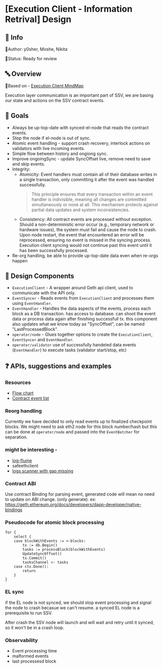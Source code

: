 # [Execution Client - Information Retrival] Design

## :beginner: Info

:small_blue_diamond:Author: y0sher, Moshe, Nikita

:small_blue_diamond:Status: Ready for review

## :abc: Overview

:small_blue_diamond:Based on - [Execution Client MindMap](https://hackmd.io/qjDKMEEaQrORwNL7YGKSiQ)

Execution layer communication is an important part of SSV, we are basing our state and actions on the SSV contract events.

## :feet: Goals

- Always be up-top-date with synced-el-node that reads the contract events.
- Stop the node if el-node is out of sync.
- Atomic event handling - support crash recovery, interlock actions on validators with live incoming events.
- Simple flow between history and ongiong sync.
- Improve ongoingSync - update SyncOffset live, remove need to save and skip events.
- Integrity:
  - Atomicity: Event handlers must contain all of their database writes in a single transaction, only committing it after the event was handled successfully.
    > This principle ensures that every transaction within an event handler is indivisible, meaning all changes are committed simultaneously or none at all. This mechanism protects against partial data updates and system inconsistencies.
  - Consistency: All contract events are processed without exception. Should a non-deterministic error occur (e.g., temporary network or hardware issues), the system must fail and cause the node to crash. Upon node restart, the event that encountered an error will be reprocessed, ensuring no event is missed in the syncing process. Execution client syncing would not continue past this event until it has been successfully processed.
- Re-org handling, be able to provide up-top-date data even when re-orgs happen

## :wrench: Design Components

- `ExecutionClient` - A wrapper around Geth api client, used to communicate with the API only.
- `EventSyncer` - Reads events from `ExecutionClient` and processes them using `EventHandler`.
- `EventHandler` - Handles the data aspects of the events, process each block as a DB transaction. has access to database. can shoot the event data or process data again after finishing successfull tx. this component also updates what we know today as "SyncOffset", can be named "LastProcessedBlock".
- `operator/node` - Glues together options to create the `ExecutionClient`, `EventSyncer` and `EventHandler`.
- `operator/validator` use of successfully handeled data events (`EventHandler`) to execute tasks (validator start/stop, etc)

## :question: APIs, suggestions and examples

### Resources

- [Flow chart](https://pasteboard.co/rmaBLhc78cfB.png)
- [Contract event list](https://docs.google.com/spreadsheets/d/1I8buKkZxYgrlSlL4MbXUGULvUsNZj50MQMDji1cnA7o/edit#gid=0)

### Reorg handling

Currently we have decided to only read events up to finalized checkpoint blocks. We might need to ask eth2 node for this block number/hash but this can be done at `operator/node` and passed into the `EventBatcher` for separation.

### might be interesting -

- [log-flume](https://github.com/openrelayxyz/log-flume/blob/master/flumeserver/datafeed/websockets.go#L49)
- safeethclient
- [logs scanner with gap missing](https://github.com/hydroscan/hydroscan-api/blob/master/task/event_subscriber.go)

### Contract ABI

Use contract Binding for parsing event, generated code will mean no need to update on ABI change. (only generate).
ex: https://geth.ethereum.org/docs/developers/dapp-developer/native-bindings

### Pseudocode for atomic block processing

```golang
for {
    select {
    case blockWithEvents := <-blocks:
        tx := db.Begin()
        tasks := processBlock(blockWithEvents)
        UpdateSyncOffset()
        tx.Commit()
        tasksChannel <- tasks
    case ctx.Done():
        return
    }
}
```

### EL sync

if the EL node is not synced, we should stop event processing and signal the node to crash becasue we can't resume.
a synced EL node is a prerequisite to run SSV.

After crash the SSV node will launch and will wait and retry until it synced, so it won't be in a crash loop.

### Observability

- Event processing time
- malformed events
- last processesd block
